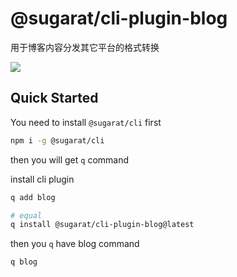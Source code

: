 # @sugarat/cli-plugin-blog

用于博客内容分发其它平台的格式转换

![](https://img.cdn.sugarat.top/mdImg/MTY3NjEyNzk1ODIyOA==676127958228)

## Quick Started
You need to install `@sugarat/cli` first
```sh
npm i -g @sugarat/cli
```

then you will get `q` command

install cli plugin

```sh
q add blog

# equal
q install @sugarat/cli-plugin-blog@latest
```

then you `q` have blog command
```sh
q blog
```